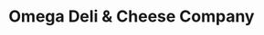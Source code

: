 ---
title: "Omega Deli & Cheese Company"
url: /west-seneca/omega-deli-und-cheese-company/
shop: Feinkost
---